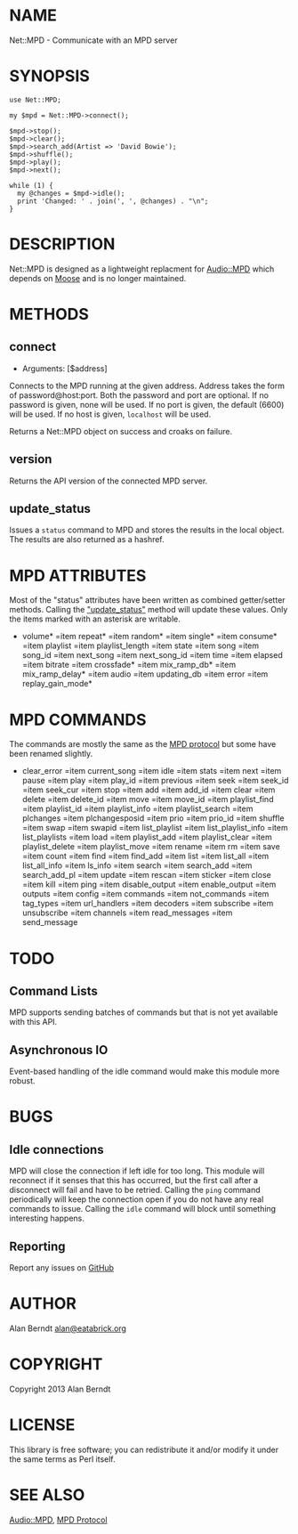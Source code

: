 # NAME

Net::MPD - Communicate with an MPD server

# SYNOPSIS

    use Net::MPD;

    my $mpd = Net::MPD->connect();

    $mpd->stop();
    $mpd->clear();
    $mpd->search_add(Artist => 'David Bowie');
    $mpd->shuffle();
    $mpd->play();
    $mpd->next();

    while (1) {
      my @changes = $mpd->idle();
      print 'Changed: ' . join(', ', @changes) . "\n";
    }

# DESCRIPTION

Net::MPD is designed as a lightweight replacment for [Audio::MPD](http://search.cpan.org/perldoc?Audio::MPD) which
depends on [Moose](http://search.cpan.org/perldoc?Moose) and is no longer maintained.

# METHODS

## connect

- Arguments: \[$address\]

Connects to the MPD running at the given address.  Address takes the form of
password@host:port.  Both the password and port are optional.  If no password
is given, none will be used.  If no port is given, the default (6600) will be
used.  If no host is given, `localhost` will be used.

Returns a Net::MPD object on success and croaks on failure.

## version

Returns the API version of the connected MPD server.

## update\_status

Issues a `status` command to MPD and stores the results in the local object.
The results are also returned as a hashref.

# MPD ATTRIBUTES

Most of the "status" attributes have been written as combined getter/setter
methods.  Calling the ["update\_status"](#update\_status) method will update these values.  Only
the items marked with an asterisk are writable.

- volume\*
=item repeat\*
=item random\*
=item single\*
=item consume\*
=item playlist
=item playlist\_length
=item state
=item song
=item song\_id
=item next\_song
=item next\_song\_id
=item time
=item elapsed
=item bitrate
=item crossfade\*
=item mix\_ramp\_db\*
=item mix\_ramp\_delay\*
=item audio
=item updating\_db
=item error
=item replay\_gain\_mode\*

# MPD COMMANDS

The commands are mostly the same as the [MPD protocol](http://www.musicpd.org/doc/protocol/index.html) but some have been
renamed slightly.

- clear\_error
=item current\_song
=item idle
=item stats
=item next
=item pause
=item play
=item play\_id
=item previous
=item seek
=item seek\_id
=item seek\_cur
=item stop
=item add
=item add\_id
=item clear
=item delete
=item delete\_id
=item move
=item move\_id
=item playlist\_find
=item playlist\_id
=item playlist\_info
=item playlist\_search
=item plchanges
=item plchangesposid
=item prio
=item prio\_id
=item shuffle
=item swap
=item swapid
=item list\_playlist
=item list\_playlist\_info
=item list\_playlists
=item load
=item playlist\_add
=item playlist\_clear
=item playlist\_delete
=item playlist\_move
=item rename
=item rm
=item save
=item count
=item find
=item find\_add
=item list
=item list\_all
=item list\_all\_info
=item ls\_info
=item search
=item search\_add
=item search\_add\_pl
=item update
=item rescan
=item sticker
=item close
=item kill
=item ping
=item disable\_output
=item enable\_output
=item outputs
=item config
=item commands
=item not\_commands
=item tag\_types
=item url\_handlers
=item decoders
=item subscribe
=item unsubscribe
=item channels
=item read\_messages
=item send\_message

# TODO

## Command Lists

MPD supports sending batches of commands but that is not yet available with this API.

## Asynchronous IO

Event-based handling of the idle command would make this module more robust.

# BUGS

## Idle connections

MPD will close the connection if left idle for too long.  This module will
reconnect if it senses that this has occurred, but the first call after a
disconnect will fail and have to be retried.  Calling the `ping` command
periodically will keep the connection open if you do not have any real commands
to issue.  Calling the `idle` command will block until something interesting
happens.

## Reporting

Report any issues on [GitHub](https://github.com/bentglasstube/Net-MPD/issues)

# AUTHOR

Alan Berndt <alan@eatabrick.org>

# COPYRIGHT

Copyright 2013 Alan Berndt

# LICENSE

This library is free software; you can redistribute it and/or modify
it under the same terms as Perl itself.

# SEE ALSO

[Audio::MPD](http://search.cpan.org/perldoc?Audio::MPD), [MPD Protocol](http://www.musicpd.org/doc/protocol/index.html)
